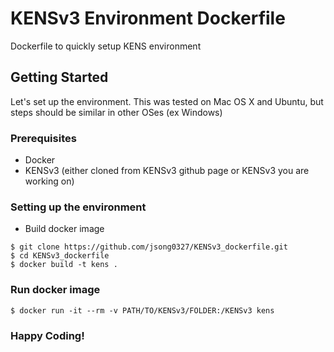 # KENSv3 Environment Dockerfile

Dockerfile to quickly setup KENS environment


## Getting Started

Let's set up the environment.
This was tested on Mac OS X and Ubuntu, 
but steps should be similar in other OSes (ex Windows)

### Prerequisites

- Docker
- KENSv3 (either cloned from KENSv3 github page or KENSv3 you are working on)


### Setting up the environment
- Build docker image
```
$ git clone https://github.com/jsong0327/KENSv3_dockerfile.git
$ cd KENSv3_dockerfile
$ docker build -t kens .
```

### Run docker image 
```
$ docker run -it --rm -v PATH/TO/KENSv3/FOLDER:/KENSv3 kens
```

### Happy Coding!
